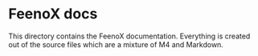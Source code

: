 # FeenoX docs

This directory contains the FeenoX documentation.
Everything is created out of the source files which are a mixture of M4 and Markdown.
